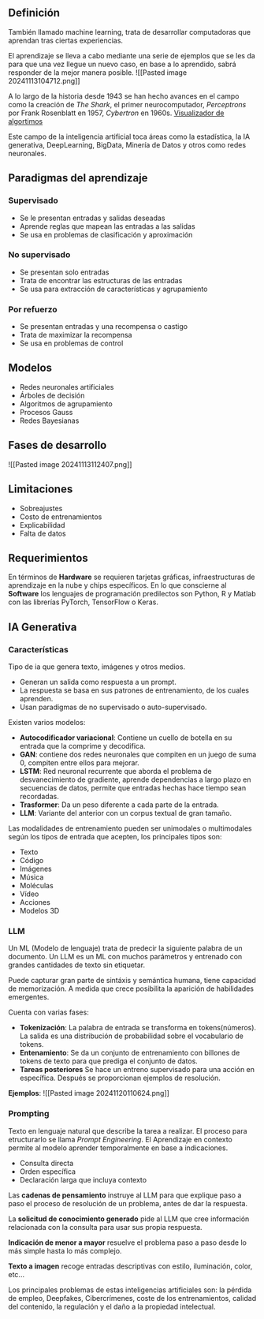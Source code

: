 ## Definición
También llamado machine learning, trata de desarrollar computadoras que aprendan tras ciertas experiencias.

El aprendizaje se lleva a cabo mediante una serie de ejemplos que se les da para que una vez llegue un nuevo caso, en base a lo aprendido, sabrá responder de la mejor manera posible.
![[Pasted image 20241113104712.png]]

A lo largo de la historia desde 1943 se han hecho avances en el campo como la creación de *The Shark*, el primer neurocomputador, *Perceptrons* por Frank Rosenblatt en 1957, *Cybertron* en 1960s.
[Visualizador de algortimos](https://phiresky.github.io/kogsys-demos/neural-network-demo/?preset=Rosenblatt%20Perceptron)

Este campo de la inteligencia artificial toca áreas como la estadística, la IA generativa, DeepLearning, BigData, Minería de Datos y otros como redes neuronales.
## Paradigmas del aprendizaje
### Supervisado
+ Se le presentan entradas y salidas deseadas
+ Aprende reglas que mapean las entradas a las salidas
+ Se usa en problemas de clasificación y aproximación
### No supervisado
+ Se presentan solo entradas
+ Trata de encontrar las estructuras de las entradas
+ Se usa para extracción de características y agrupamiento
### Por refuerzo
+ Se presentan entradas y una recompensa o castigo
+ Trata de maximizar la recompensa
+ Se usa en problemas de control
## Modelos
+ Redes neuronales artificiales
+ Árboles de decisión
+ Algoritmos de agrupamiento
+ Procesos Gauss
+ Redes Bayesianas
## Fases de desarrollo
![[Pasted image 20241113112407.png]]
## Limitaciones
+ Sobreajustes
+ Costo de entrenamientos
+ Explicabilidad
+ Falta de datos
## Requerimientos
En términos de **Hardware** se requieren tarjetas gráficas, infraestructuras de aprendizaje en la nube y chips específicos.
En lo que conscierne al **Software** los lenguajes de programación predilectos son Python, R y Matlab con las librerías PyTorch, TensorFlow o Keras.

## IA Generativa
### Características
Tipo de ia que genera texto, imágenes y otros medios.
+ Generan un salida como respuesta a un prompt.
+ La respuesta se basa en sus patrones de entrenamiento, de los cuales aprenden.
+ Usan paradigmas de no supervisado o auto-supervisado.

Existen varios modelos:
+ **Autocodificador variacional**: Contiene un cuello de botella en su entrada que la comprime y decodifica.
+ **GAN**: contiene dos redes neuronales que compiten en un juego de suma 0, compiten entre ellos para mejorar.
+ **LSTM**: Red neuronal recurrente que aborda el problema de desvanecimiento de gradiente, aprende dependencias a largo plazo en secuencias de datos, permite que entradas hechas hace tiempo sean recordadas.
+ **Trasformer**: Da un peso diferente a cada parte de la entrada.
+ **LLM**: Variante del anterior con un corpus textual de gran tamaño.

Las modalidades de entrenamiento pueden ser unimodales o multimodales según los tipos de entrada que acepten, los principales tipos son:
+ Texto
+ Código
+ Imágenes
+ Música
+ Moléculas
+ Vídeo
+ Acciones
+ Modelos 3D

### LLM
Un ML (Modelo de lenguaje) trata de predecir la siguiente palabra de un documento. Un LLM es un ML con muchos parámetros y entrenado con grandes cantidades de texto sin etiquetar.

Puede capturar gran parte de sintáxis y semántica humana, tiene capacidad de memorización. A medida que crece posibilita la aparición de habilidades emergentes.

Cuenta con varias fases:
+ **Tokenización**: La palabra de entrada se transforma en tokens(números). La salida es una distribución de probabilidad sobre el vocabulario de tokens.
+ **Entenamiento**: Se da un conjunto de entrenamiento con billones de tokens de texto para que prediga el conjunto de datos.
+ **Tareas posteriores** Se hace un entreno supervisado para una acción en específica. Después se proporcionan ejemplos de resolución.

**Ejemplos**:
![[Pasted image 20241120110624.png]]

### Prompting
Texto en lenguaje natural que describe la tarea a realizar. El proceso para etructurarlo se llama *Prompt Engineering*.
El Aprendizaje en contexto permite al modelo aprender temporalmente en base a indicaciones.

+ Consulta directa
+ Orden específica
+ Declaración larga que incluya contexto

Las **cadenas de pensamiento** instruye al LLM para que explique paso a paso el proceso de resolución de un problema, antes de dar la respuesta.

La **solicitud de conocimiento generado** pide al LLM que cree información relacionada con la consulta para usar sus propia respuesta.

**Indicación de menor a mayor** resuelve el problema paso a paso desde lo más simple hasta lo más complejo.

**Texto a imagen** recoge entradas descriptivas con estilo, iluminación, color, etc...

Los principales problemas de estas inteligencias artificiales son: la pérdida de empleo, Deepfakes,
Cibercrímenes, coste de los entrenamientos, calidad del contenido, la regulación y el daño a la propiedad intelectual.

